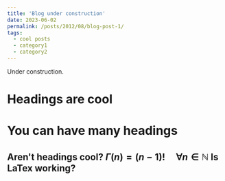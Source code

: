 ```yaml
---
title: 'Blog under construction'
date: 2023-06-02
permalink: /posts/2012/08/blog-post-1/
tags:
  - cool posts
  - category1
  - category2
---
```


Under construction. 

Headings are cool
======

You can have many headings
======

Aren't headings cool? $\Gamma(n) = (n-1)!\quad\forall n\in\mathbb N$ Is LaTex working?
------